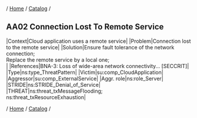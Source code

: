 / [Home](/acctp/) / [Catalog](/acctp/catalog/) /

## AA02 Connection Lost To Remote Service

|Context|Cloud application uses a remote service|
|Problem|Connection lost to the remote service|
|Solution|Ensure fault tolerance of the network connection;<br /> Replace the remote service by a local one;<br />|
|References|BNA-3: Loss of wide-area network connectivity... [SECCRIT]|
|Type|ns:type_ThreatPattern|
|Victim|su:comp_CloudApplication|
|Aggressor|su:comp_ExternalService|
|Aggr. role|ns:role_Server|
|STRIDE|ns:STRIDE_Denial_of_Service|
|THREAT|ns:threat_txMessageFlooding;<br /> ns:threat_txResourceExhaustion|

/ [Home](/acctp/) / [Catalog](/acctp/catalog/) /
